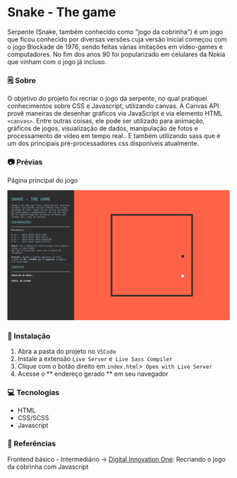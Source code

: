# Snake - The game

Serpente (Snake, também conhecido como "jogo da cobrinha") é um jogo que ficou conhecido por diversas versões cuja versão inicial começou com o jogo Blockade de 1976, sendo feitas várias imitações em vídeo-games e computadores. No fim dos anos 90 foi popularizado em celulares da Nokia que vinham com o jogo já incluso.

### 🗒️ Sobre

O objetivo do projeto foi recriar o jogo da serpente, no qual pratiquei conhecimentos sobre CSS e Javascript, utilizando canvas. A Canvas API provê maneiras de desenhar gráficos via JavaScript e via elemento HTML `<canvas>`. Entre outras coisas, ele pode ser utilizado para animação, gráficos de jogos, visualização de dados, manipulação de fotos e processamento de vídeo em tempo real.. E também utilizando sass que é um dos principais pré-processadores css disponíveis atualmente. 

### 📷 Prévias 

Página principal do jogo

<p align="center">
  <img src="docs/desktop.png">
</p>

### 🔨 Instalação 

1. Abra a pasta do projeto no `VSCode`
2. Instale a extensão `Live Server` e` Live Sass Compiler`
3. Clique com o botão direito em `index.html`>` Open with Live Server`
4. Acesse o ** endereço gerado ** em seu navegador

### 💻 Tecnologias 

 - HTML
 - CSS/SCSS
 - Javascript
 
### 🔗 Referências
Frontend básico - Intermediário -> [Digital Innovation One](https://web.digitalinnovation.one/): Recriando o jogo da cobrinha com Javascript
